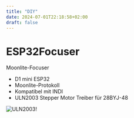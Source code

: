 ```yaml
---
title: "DIY"
date: 2024-07-01T22:18:58+02:00
draft: false
---
```


# ESP32Focuser

Moonlite-Focuser
* D1 mini ESP32
* Moonlite-Protokoll
* Kompatibel mit INDI
* ULN2003 Stepper Motor Treiber für 28BYJ-48

![ULN2003!](ULN2003.png "ULN2003")
